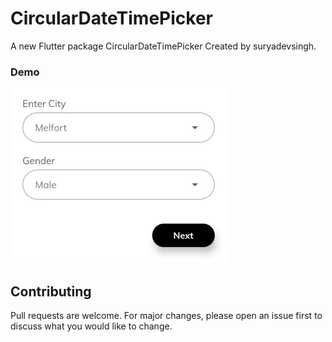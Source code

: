 # CircularDateTimePicker
A new Flutter package CircularDateTimePicker Created by suryadevsingh.

### Demo
 <p>
     <img src="https://github.com/suryadevsingh/CircularDateTimePicker/blob/master/DEMO.gif?raw=true"/>
 
 </p>

## Contributing
Pull requests are welcome. For major changes, please open an issue first to discuss what you would like to change.
